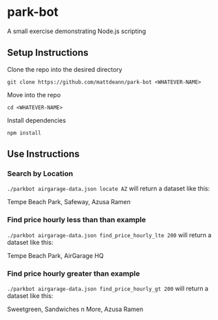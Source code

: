 # park-bot

A small exercise demonstrating Node.js scripting

## Setup Instructions

Clone the repo into the desired directory

`git clone https://github.com/mattdeann/park-bot <WHATEVER-NAME>`

Move into the repo

`cd <WHATEVER-NAME>`

Install dependencies

`npm install`


## Use Instructions

### Search by Location

`./parkbot airgarage-data.json locate AZ`
will return a dataset like this:

Tempe Beach Park, Safeway, Azusa Ramen

### Find price hourly less than than example

`./parkbot airgarage-data.json find_price_hourly_lte 200`
will return a dataset like this:

Tempe Beach Park, AirGarage HQ

### Find price hourly greater than example

`./parkbot airgarage-data.json find_price_hourly_gt 200`
will return a dataset like this:

Sweetgreen, Sandwiches n More, Azusa Ramen
